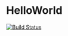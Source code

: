 # HelloWorld

[![Build Status](https://travis-ci.com/kojix2/HelloWorld.jl.svg?branch=master)](https://travis-ci.com/kojix2/HelloWorld.jl)
